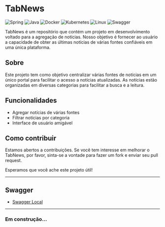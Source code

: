 # TabNews

![Spring](https://img.shields.io/badge/Spring-6DB33F?style=plastic&logo=spring&logoColor=white)
![Java](https://img.shields.io/badge/Java-ED8B00?style=plastic&logo=openjdk&logoColor=white)
![Docker](https://img.shields.io/badge/Docker-2496ED?style=plastic&logo=docker&logoColor=white)
![Kubernetes](https://img.shields.io/badge/Kubernetes-326CE5?style=plastic&logo=kubernetes&logoColor=white)
![Linux](https://img.shields.io/badge/Linux-FCC624?style=plastic&logo=linux&logoColor=black)
![Swagger](https://img.shields.io/badge/Swagger-85EA2D?style=plastic&logo=swagger&logoColor=black)

TabNews é um repositório que contém um projeto em desenvolvimento voltado para a agregação de notícias. Nosso objetivo é fornecer ao usuário a capacidade de obter as últimas notícias de várias fontes confiáveis em uma única plataforma.

## Sobre

Este projeto tem como objetivo centralizar várias fontes de notícias em um único portal para facilitar o acesso a notícias atualizadas. As notícias estão organizadas em diversas categorias para facilitar a busca e a leitura.

## Funcionalidades

- Agregar notícias de várias fontes
- Filtrar notícias por categoria
- Interface de usuário amigável

## Como contribuir

Estamos abertos a contribuições. Se você tem interesse em melhorar o TabNews, por favor, sinta-se a vontade para fazer um fork e enviar seu pull request.

Esperamos que você ache este projeto útil!

---

## Swagger

 - [Swagger Local](http://localhost:8080/api/swagger-ui/index.html#/)

---

### Em construção...
